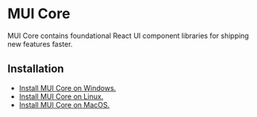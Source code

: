 # MUI Core

MUI Core contains foundational React UI component libraries for shipping new features faster.

## Installation

- [Install MUI Core on Windows.](https://www.libexplainer.com/mui/material-ui/material-ui_installation.html#windows)
- [Install MUI Core on Linux.](https://www.libexplainer.com/mui/material-ui/material-ui_installation.html#linux)
- [Install MUI Core on MacOS.](https://www.libexplainer.com/mui/material-ui/material-ui_installation.html#macos)
